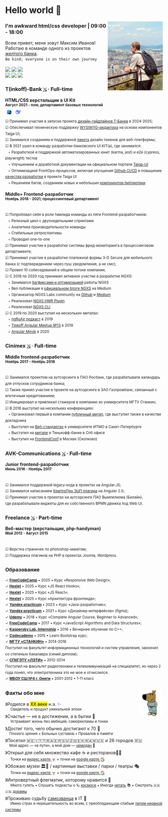# Hello world 👋

<img src="https://raw.githubusercontent.com/splincode/splincode/main/assets/south-korea4.jpg" width="35%" align="right">

### I'm awkward html/css developer | 09:00 - 18:00

Всем привет, меня зовут Максим Иванов! <br> Работаю в команде одного из проектов
<a href="https://en.wikipedia.org/wiki/T-Bank" target="_blank">желтого банка</a>. 
<br />
<code>Be kind; everyone is on their own journey</code>
<br /><br />
<a target="_blank" href="https://github.com/splincode/articles"><img src="https://img.shields.io/badge/%D0%9F%D1%83%D0%B1%D0%BB%D0%B8%D0%BA%D0%B0%D1%86%D0%B8%D0%B8-114-yellowgreen" /></a>
<a target="_blank" href="https://github.com/splincode/books"><img src="https://img.shields.io/badge/%D0%9F%D1%80%D0%BE%D1%87%D0%B8%D1%82%D0%B0%D0%BD%D0%BD%D1%8B%D0%B5_%D0%BA%D0%BD%D0%B8%D0%B3%D0%B8-44-yellow" /></a>
<a target="_blank" href="https://github.com/splincode/meetups"><img src="https://img.shields.io/badge/%D0%92%D1%8B%D1%81%D1%82%D1%83%D0%BF%D0%BB%D0%B5%D0%BD%D0%B8%D1%8F_%D0%BD%D0%B0_%D0%BC%D0%B8%D1%82%D0%B0%D0%BF%D0%B0%D1%85-14-blue" /></a>
<br />
<a target="_blank" href="https://github.com/splincode/study"><img src="https://img.shields.io/badge/%D0%98%D0%B7%D1%83%D1%87%D0%B5%D0%BD%D0%BD%D1%8B%D0%B5_%D0%BC%D0%B0%D1%82%D0%B5%D1%80%D0%B8%D0%B0%D0%BB%D1%8B-%F0%9F%8C%8E-orange" /></a>
<a target="_blank" href="https://github.com/splincode/codework"><img src="https://img.shields.io/badge/%D0%94%D0%BE%D0%BC%D0%B0%D1%88%D0%BD%D0%B8%D0%B5_%D0%B7%D0%B0%D0%B4%D0%B0%D1%87%D0%BA%D0%B8-%E2%9A%A1-red" /></a>
<a target="_blank" href="https://github.com/splincode/films"><img src="https://img.shields.io/badge/%D0%9F%D0%BE%D0%B4%D0%B1%D0%BE%D1%80%D0%BA%D0%B0_%D0%BA%D0%B8%D0%BD%D0%BE-%F0%9F%8D%BF-violet" /></a>

### T(inkoff)-Bank <a href="https://www.tbank.ru/" target="_blank"><code>⤯</code></a> · Full-time

**HTML/CSS верстальщик в UI Kit** <br> 
<sup><b>Август 2021 - now, департамент базовых технологий</b></sup> <br>
<span title="Инструменты, с которыми начал работать">
<code><img alt="" height="17px" src="https://cdn.svgporn.com/logos/github-icon.svg" align="center" /></code>
<code><img alt="" height="17px" src="https://raw.githubusercontent.com/splincode/splincode/refs/heads/main/assets/ios.png" align="center" /></code>
<code><img alt="" height="17px" src="https://cdn.svgporn.com/logos/figma.svg" align="center" /></code>
<code><img alt="" height="17px" src="https://cdn.svgporn.com/logos/renovatebot.svg" align="center" /></code>
<code><img alt="" height="17px" src="https://raw.githubusercontent.com/splincode/splincode/refs/heads/main/assets/deepseek-color.png" align="center" /></code>
<code><img alt="" height="17px" src="https://cdn.svgporn.com/logos/nx.svg" align="center" /></code>
<code><img alt="" height="17px" src="https://cdn.svgporn.com/logos/angular-icon.svg" align="center" /></code>
<code><img alt="" height="17px" src="https://cdn.svgporn.com/logos/less.svg" align="center" /></code>
<code><img alt="" height="17px" src="https://cdn.svgporn.com/logos/playwright.svg" align="center" /></code>
<code><img alt="" height="17px" src="https://cdn.svgporn.com/logos/docusaurus.svg" align="center" /></code>
<code><img alt="" height="17px" src="https://cdn.svgporn.com/logos/vitejs.svg" align="center" /></code>
<code><img alt="" height="17px" src="https://cdn.svgporn.com/logos/react.svg" align="center" /></code>
</span>

<sup>☑ Принимал участие в запуске проекта [дизайн-гайдлайнов Т-Банка](https://design.tbank.ru/) в 2024-2025;</sup><br>
<sup>☑ Обеспечивал техническую поддержку [WYSIWYG-редактора](https://github.com/taiga-family/editor) на основе компонентов Taiga UI;</sup><br>
<sup>☑ Занимался созданием и поддержкой [пакета](https://www.npmjs.com/package/@taiga-ui/design-tokens?activeTab=code) дизайн токенов для веб-платформы;</sup><br>
<sup>☑ В 2021 ушел в команду разработки банковского UI KIT(а), где занимался:</sup><br>
<sup>&nbsp;&nbsp;&nbsp;◦ Разработкой и поддержкой автоматизированных юнит (karma, jest) и e2e (cypress, playwright) тестов</sup><br>
<sup>&nbsp;&nbsp;&nbsp;◦ Улучшением и доработкой документации на официальном портале [Taiga-UI](https://taiga-ui.dev/)</sup><br>
<sup>&nbsp;&nbsp;&nbsp;◦ Оптимизацией FrontOps-процессов, включая улучшения [Github CI/CD](https://github.com/taiga-family/ci) и повышение [качества разработки](https://github.com/taiga-family/toolkit) в проекте Taiga UI</sup><br>
<sup>&nbsp;&nbsp;&nbsp;◦ Решением багов, созданием новых и небольших [компонентов библиотеки](https://github.com/taiga-family/taiga-ui/issues?q=assignee%3Asplincode)</sup>

**Middle+ Frontend-разработчик** <br> 
<sup><b>Ноябрь 2018 - 2021, процессинговый департамент</b></sup> <br>
<span title="Инструменты, с которыми начал работать">
<code><img alt="" height="17px" src="https://cdn.svgporn.com/logos/gitlab-icon.svg" align="center" /></code>
<code><img alt="" height="17px" src="https://cdn.svgporn.com/logos/insomnia.svg" align="center" /></code>
<code><img alt="" height="17px" src="https://cdn.svgporn.com/logos/docker-icon.svg" align="center" /></code>
<code><img alt="" height="17px" src="https://v6.angular.io/assets/images/logos/angular/shield-large.svg" align="center" /></code>
<code><img alt="" height="17px" src="https://cdn.svgporn.com/logos/sass.svg" align="center" /></code>
<code><img alt="" height="17px" src="https://miro.medium.com/v2/resize:fit:1200/1*3fvaU00o2cIET9xckNkIWw.png" align="center" /></code>
<code><img alt="" height="17px" src="https://v9.material.angular.io/assets/img/angular-material-logo.svg" align="center" /></code>
<code><img alt="" height="17px" src="https://cdn.svgporn.com/logos/lerna.svg" align="center" /></code>
<code><img alt="" height="17px" src="https://user-images.githubusercontent.com/1283734/83267345-6c14e180-a207-11ea-95fb-eebcf1b1c3b3.png" align="center" /></code>
<code><img alt="" height="17px" src="https://cdn.svgporn.com/logos/jest.svg" align="center" /></code>
<code><img alt="" height="17px" src="https://cdn.svgporn.com/logos/cypress-icon.svg" align="center" /></code>
</span>

<sup>☑ Попробовал себя в роли тимлида команды из пяти Frontend-разработчиков:</sup><br>
<sup>&nbsp;&nbsp;&nbsp;◦ Релизный цикл с двухнедельными спринтами</sup><br>
<sup>&nbsp;&nbsp;&nbsp;◦ Аналитика производительности команды</sup><br>
<sup>&nbsp;&nbsp;&nbsp;◦ Стабильные ретроспективы</sup><br>
<sup>&nbsp;&nbsp;&nbsp;◦ Проводил one-to-one</sup><br>
<sup>☑ Принимал участие в разработке системы фрод-мониторинга в процессинговом
департаменте;</sup><br>
<sup>☑ Принимал участие в разработке платежной формы 3-D Secure для мобильного банка (с подтверждением через пуш уведомления, а не смс);</sup> <br> <sup>☑ Провел 10 собеседований в общем потоке компании;</sup><br>
<sup>☑ С 2018 по 2020
год принимал активное участие в разработке NGXS:</sup><br>
<sup>&nbsp;&nbsp;&nbsp;◦ Занимался [багфиксами и оптимизацией](https://github.com/ngxs/store/pulls?q=is%3Apr+is%3Aclosed+author%3Asplincode) работы NGXS</sup><br>
<sup>&nbsp;&nbsp;&nbsp;◦ Вел публикации в [официальном блоге NGXS](https://medium.com/ngxs) на Medium</sup><br>
<sup>&nbsp;&nbsp;&nbsp;◦ Организатор NGXS Labs community на [Github](https://github.com/ngxs-labs) и [Medium](https://medium.com/ngxs-stories)</sup><br>
<sup>&nbsp;&nbsp;&nbsp;◦ Реализовал [NGXS HMR Plugin](https://github.com/ngxs/store/tree/master/packages/hmr-plugin)</sup><br>
<sup>&nbsp;&nbsp;&nbsp;◦ Реализовал [NGXS CLI](https://www.ngxs.io/plugins/cli)</sup><br>
<sup>☑ С 2019 по 2020 выступил на нескольких митапах:</sup><br>
<sup>&nbsp;&nbsp;&nbsp;◦ [ngRuAir подкаст](https://m.youtube.com/watch?v=0OT8O4gj6ak) в 2019</sup><br>
<sup>&nbsp;&nbsp;&nbsp;◦ [Tinkoff Angular Meetup №13](https://meetup.tbank.ru/event/angular-meetup-13/) в 2019</sup><br>
<sup>&nbsp;&nbsp;&nbsp;◦ [Angular Minsk](https://www.youtube.com/watch?v=BtVHm0FJIRA&ab_channel=AngularMinsk) в 2020</sup>

### Cinimex <a href="https://cinimex.ru/" target="_blank"><code>⤯</code></a> · Full-time

**Middle frontend-разработчик** <br>
<sup><b>Ноябрь 2017 - Ноябрь 2018</b></sup> <br>
<span title="Инструменты, с которыми начал работать">
<code><img alt="" height="17px" src="https://cdn.svgporn.com/logos/jenkins.svg" align="center" /></code>
<code><img alt="" height="17px" src="https://cdn.svgporn.com/logos/bitbucket.svg" align="center" /></code>
<code><img alt="" height="17px" src="https://cdn.svgporn.com/logos/jira.svg" align="center" /></code>
<code><img alt="" height="17px" src="https://cdn.svgporn.com/logos/confluence.svg" align="center" /></code>
<code><img alt="" height="17px" src="https://cdn.svgporn.com/logos/postman-icon.svg" align="center" /></code>
<code><img alt="" height="17px" src="https://cdn.svgporn.com/logos/typescript-icon.svg" align="center" /></code>
<code><img alt="" height="17px" src="https://cdn.svgporn.com/logos/docker-icon.svg" align="center" /></code>
<code><img alt="" height="17px" src="https://i0.wp.com/www.primefaces.org/wp-content/uploads/2018/05/primeng-logo.png?fit=300%2C300&ssl=1" align="center" /></code>
<code><img alt="" height="17px" src="https://v6.angular.io/assets/images/logos/angular/shield-large.svg" align="center" /></code>
<code><img alt="" height="17px" src="https://cdn.svgporn.com/logos/reactivex.svg" align="center" /></code>
<code><img alt="" height="17px" src="https://cdn.svgporn.com/logos/webpack.svg" align="center" /></code>
<code><img alt="" height="17px" src="https://cdn.svgporn.com/logos/stylus.svg" align="center" /></code>
<code><img alt="" height="17px" src="https://cdn.svgporn.com/logos/materializecss.svg" align="center" /></code>
<code><img alt="" height="17px" src="https://cdn.svgporn.com/logos/karma.svg" align="center" /></code>
<code><img alt="" height="17px" src="https://cdn.svgporn.com/logos/protractor.svg" align="center" /></code>
</span>

<sup>☑ Занимался проектом на аутсорсинге в ПАО Росбанк, где разрабатывали календарь для отпусков сотрудников банка;</sup><br>
<sup>☑ Также принял участие в проекте на аутсорсинге в
ЗАО Газпромбанк, связанный с ипотечным кредитованием;</sup><br>
<sup>☑ Инициировал и привлекал стажеров в компанию из университета
МГТУ Станкин;</sup><br>
<sup>☑ В 2018 выступил на нескольких конференциях:</sup><br>
<sup>&nbsp;&nbsp;&nbsp;◦ Организовал первый в компании
[публичный митап](https://www.youtube.com/watch?v=daP3OAjb1Hc&ab_channel=Cinimex), где выступил также в качестве
докладчика</sup><br>
<sup>&nbsp;&nbsp;&nbsp;◦ Выступил на
[Веб-стандартах](https://www.youtube.com/watch?v=sxN5hmb2hdU&ab_channel=%D0%92%D0%B5%D0%B1-%D1%81%D1%82%D0%B0%D0%BD%D0%B4%D0%B0%D1%80%D1%82%D1%8B)
в университете ИТМО в Санкт-Петербурге</sup><br>
<sup>&nbsp;&nbsp;&nbsp;◦ Выступил на
[митапе](https://www.youtube.com/watch?v=2cV4i-g6Oxc&ab_channel=Angular-%D0%BC%D0%B8%D1%82%D0%B0%D0%BF%D1%8B%D0%B8%D1%81%D0%BE%D0%B1%D1%8B%D1%82%D0%B8%D1%8F)
в Тинькофф-банке в Спб офисе</sup><br>
<sup>&nbsp;&nbsp;&nbsp;◦ Выступил на
[FrontendConf](https://www.youtube.com/watch?v=7646rW8qdcQ&ab_channel=FrontendChannel) в Москве
(Сколково)</sup>


### AVK-Communications <a href="http://www.atlant-inform.ru/" target="_blank"><code>⤯</code></a> · Full-time

**Junior frontend-разработчик** <br> 
<sup><b>Июнь 2016 - Ноябрь 2017</b></sup> <br>
<span title="Инструменты, с которыми начал работать">
<code><img alt="" height="17px" src="https://cdn.svgporn.com/logos/webstorm.svg" align="center" /></code>
<code><img alt="" height="17px" src="https://cdn.svgporn.com/logos/teamcity.svg" align="center" /></code>
<code><img alt="" height="17px" src="https://cdn.worldvectorlogo.com/logos/upsource-icon.svg" align="center" /></code>
<code><img alt="" height="17px" src="https://cdn.svgporn.com/logos/youtrack.svg" align="center" /></code>
<code><img alt="" height="17px" src="https://cdn.svgporn.com/logos/javascript.svg" align="center" /></code>
<code><img alt="" height="17px" src="https://angularjs.org/img/ng-logo.png" align="center" /></code>
<code><img alt="" height="17px" src="https://cdn.svgporn.com/logos/bash-icon.svg" align="center" /></code>
</span>

<sup>☑ Занимался поддержкой legacy-кода в проектах на Angular.JS;</sup><br>
<sup>☑ Занимался написанием [КриптоПро ЭЦП плагина](https://github.com/splincode/cryptopro-browser-plugin) на Angular 2.0;</sup><br>
<sup>☑ Принимал участие в проектах на аутсорсинге ПАО Вымпелкома
(Билайн), <br>где разрабатывали виджеты для их собственного BPMN движка под Web UI.</sup>

### Freelance <a href="https://freelance.ru/" target="_blank"><code>⤯</code></a> · Part-time

**Веб-мастер (верстальщик, php-handyman)** <br> 
<sup><b>Май 2012 - Август 2015</b></sup> <br>
<span title="Инструменты, с которыми начал работать">
<code><img alt="" height="17px" src="https://cdn.svgporn.com/logos/adobe-dreamweaver.svg" align="center" /></code>
<code><img alt="" height="17px" src="https://cdn.svgporn.com/logos/sublimetext-icon.svg" align="center" /></code>
<code><img alt="" height="17px" src="https://cdn.svgporn.com/logos/adobe-photoshop.svg" align="center" /></code>
<code><img alt="" height="17px" src="https://cdn.svgporn.com/logos/html-5.svg" align="center" /></code>
<code><img alt="" height="17px" src="https://cdn.svgporn.com/logos/css-3.svg" align="center" /></code>
<code><img alt="" height="17px" src="https://cdn.svgporn.com/logos/javascript.svg" align="center" /></code>
<code><img alt="" height="17px" src="https://cdn.svgporn.com/logos/jquery.svg" align="center" /></code>
<code><img alt="" height="17px" src="https://upload.wikimedia.org/wikipedia/commons/0/01/FileZilla_logo.svg" align="center" /></code>
<code><img alt="" height="17px" src="https://cdn.svgporn.com/logos/php.svg" align="center" /></code>
<code><img alt="" height="17px" src="https://cdn.svgporn.com/logos/mysql.svg" align="center" /></code>
<code><img alt="" height="17px" src="https://cdn.svgporn.com/logos/joomla.svg" align="center" /></code>
<code><img alt="" height="17px" src="https://upload.wikimedia.org/wikipedia/commons/7/75/Druplicon.vector.svg" align="center" /></code>
<code><img alt="" height="17px" src="https://cdn.svgporn.com/logos/wordpress.svg" align="center" /></code>
<code><img alt="" height="17px" src="https://cdn.svgporn.com/logos/pug.svg" align="center" /></code>
</span>

<sup>☑ Верстка страничек по photoshop-макетам;</sup> <br> <sup>☑ Поддержка плагинов на PHP в проектах Joomla,
Wordpress.</sup> <br>

### Образование

<sup>✓ <b>[FreeCodeCamp](https://www.freecodecamp.org/learn/responsive-web-design/)</b> • 2025 • Курс «Responsive Web Design»;</sup><br>
<sup>✓ <b>[Hexlet](https://ru.hexlet.io/courses/js-react-hooks)</b> • 2025 • Курс «JS React Hooks»;</sup><br>
<sup>✓ <b>[Hexlet](https://ru.hexlet.io/courses/js-react)</b> • 2025 • Курс «JS React»;</sup><br>
<sup>✓ <b>[Hexlet](https://ru.hexlet.io/courses/js-frontend-architecture)</b> • 2025 • Курс «Архитектура фронтенда»;</sup><br>
<sup>✓ <b>[Yandex practicum](https://practicum.yandex.ru/profile/java-developer/)</b> • 2023 • Курс «Java-разработчик»;</sup><br>
<sup>✓ <b>[Yandex practicum](https://practicum.yandex.ru/interface-designer/)</b> • 2021 • Курс «Дизайнер интерфейсов» (figma);</sup><br>
<sup>✓ <b>[Udemy](https://www.udemy.com/course/the-complete-angular-master-class/)</b> • 2018 • Курс «Complete Angular Course, Beginner to Advanced»;</sup><br>
<sup>✓ <b>[FreeCodeCamp](https://www.freecodecamp.org/learn/javascript-algorithms-and-data-structures/)</b> • 2017 • Курс «JavaScript Algorithms and Data Structures»;</sup><br>
<sup>✓ <b>[Kaspersky Lab, Internship](https://www.kaspersky.com/)</b> • 2016 • Вечернее обучение по C++;</sup><br>
<sup>✓ <b>[Codecademy](https://www.codecademy.com/learn/learn-bootstrap)</b> • 2015 • Learn Bootstrap курс;</sup><br>
<sup>✓ <b>[МГТУ «СТАНКИН»](https://stankin.ru/)</b> • 2014-2018<br> Поступил на факультет информационных технологий и систем
управления, закончил со степенью бакалавра (синий диплом);</sup><br>
<sup>✓ <b>[СПбГЭТУ «ЛЭТИ»](https://etu.ru/)</b> • 2012-2014<br> Поступил на факультет радиотехники и телекоммуникаций на специалитет, но через 2 года понял, что электротехника это не мое и
отчислился.</sup><br>
<sup>✓ <b>[МБОУ СШ №4 г. Онеги](https://yandex.ru/maps/org/srednyaya_shkola_4_imeni_dvazhdy_geroya_sovetskogo_soyuza_aleksandra_osipovicha_shabalina/1055849916/?ll=38.123427%2C63.907323&z=14.79)</b> • 2001-2012 • 1-11 класс</sup>

### <img src="https://raw.githubusercontent.com/splincode/splincode/main/assets/guy.png" height="84px" align="right"> Факты обо мне

》Родился в <mark>XX веке</mark> н.э. ✨ <br>
<sup>&nbsp;&nbsp;&nbsp;&nbsp;&nbsp;Свидетель и продукт уникальной эпохи</sup><br>
》Счастье — не в достижении, а в бытии 🌿<br> 
<sup>&nbsp;&nbsp;&nbsp;&nbsp;&nbsp;Устраивает жизнь без амбиций, саморекламы и гонки</sup> <br>
》Достиг того, чего обычно достигают к 70 🤩 <br>
<sup>&nbsp;&nbsp;&nbsp;&nbsp;Плохого зрения • Больных суставов • Провалов в памяти</sup> <br>
》Посетил 🇲🇪🇮🇹🇹🇷🇦🇪🇷🇸🇺🇿🇬🇪🇰🇷🇦🇲🇺🇸 и <span title="Онега, Архангельск, Северодвинск, Жуковский, Москва, Санкт-Петербург, Сестрорецк, Троицк, Вологда, Ярославль, Выборг, Нижний Новгород, Ростов Великий, Великий Новгород, Псков, Владимир, Суздаль, Кострома, Самара, Смоленск, Брянск, Калининград, Зеленоградск, Светлогорск, Янтарный, Балтийск">26 городов 🇷🇺</span><br>
<sup>&nbsp;&nbsp;&nbsp;&nbsp;Мой адрес — «в пути», а мой дом — [чемодан](https://yandex.ru/maps?bookmarks%5BpublicId%5D=56Umi3nZ&utm_source=share&utm_campaign=bookmarks) 🧳</sup> <br>
》Открыл для себя множество кафе ☕ и ресторанов👨‍🍳<br><sup>&nbsp;&nbsp;&nbsp;&nbsp;
Точки на [яндекс карте <img align="center" src="https://raw.githubusercontent.com/splincode/splincode/main/assets/ya.png" height="14px">](https://yandex.ru/maps?bookmarks%5BpublicId%5D=kMjF2Ndn&utm_source=share&utm_campaign=bookmarks) • точки на [google карте <img align="center" src="https://raw.githubusercontent.com/splincode/splincode/main/assets/go.webp" height="14px">](https://maps.app.goo.gl/YLevUwyUPDKV3n5aA) 
</sup><br>
》Обожаю музеи 🏛️🏺 / картинные выставки / парки / театры 🎭<br><sup>&nbsp;&nbsp;&nbsp;&nbsp;
Точки на [яндекс карте <img align="center" src="https://raw.githubusercontent.com/splincode/splincode/main/assets/ya.png" height="14px">](https://yandex.ru/maps/?bookmarks%5BpublicId%5D=NQTkY8-_&ll=34.998999%2C52.614783&mode=bookmarks&utm_campaign=bookmarks&utm_source=share&z=4) • точки на [google карте <img align="center" src="https://raw.githubusercontent.com/splincode/splincode/main/assets/go.webp" height="14px">](https://maps.app.goo.gl/HRTm7DY4beqcF54k8) 
</sup><br>
》Интровертный флегматик, которому нравится 🌈 <br>
<sup>&nbsp;&nbsp;&nbsp;&nbsp;&nbsp;Много гулять • Слушать подкасты о 🪐 [космосе](https://github.com/splincode/study?tab=readme-ov-file#-%D0%BD%D0%B0%D1%83%D0%BA%D0%B0-%D0%B0%D1%81%D1%82%D1%80%D0%BE%D0%BD%D0%BE%D0%BC%D0%B8%D1%8F-%D1%84%D0%B8%D0%B7%D0%B8%D0%BA%D0%B0-%D0%B5%D1%81%D1%82%D0%B5%D1%81%D1%82%D0%B2%D0%BE%D0%B7%D0%BD%D0%B0%D0%BD%D0%B8%D0%B5) • Иногда [читать](https://github.com/splincode/books) 📚 • Смотреть 🇰🇷🇨🇳 [дорамы](https://github.com/splincode/films?tab=readme-ov-file#-%D1%8E%D0%B6%D0%BD%D0%B0%D1%8F-%D0%BA%D0%BE%D1%80%D0%B5%D1%8F)</sup><br>
》Проживаю судьбу [самозванца](https://ru.wikipedia.org/wiki/%D0%A1%D0%B8%D0%BD%D0%B4%D1%80%D0%BE%D0%BC_%D1%81%D0%B0%D0%BC%D0%BE%D0%B7%D0%B2%D0%B0%D0%BD%D1%86%D0%B0) в IT 🙈 <br>
<sup>&nbsp;&nbsp;&nbsp;&nbsp;&nbsp;Имею страх и нерешительность во всем, с преобладающим слабым [типом нервной системы](https://ru.wikipedia.org/wiki/%D0%A2%D0%B8%D0%BF%D1%8B_%D0%B2%D1%8B%D1%81%D1%88%D0%B5%D0%B9_%D0%BD%D0%B5%D1%80%D0%B2%D0%BD%D0%BE%D0%B9_%D0%B4%D0%B5%D1%8F%D1%82%D0%B5%D0%BB%D1%8C%D0%BD%D0%BE%D1%81%D1%82%D0%B8) </sup><br>
